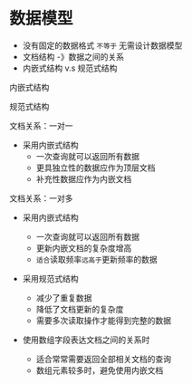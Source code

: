 # 数据模型

* 没有固定的数据格式 `不等于` 无需设计数据模型
* 文档结构 -》数据之间的关系
* 内嵌式结构 v.s 规范式结构

内嵌式结构

规范式结构

文档关系：一对一

* 采用内嵌式结构
  * 一次查询就可以返回所有数据
  * 更具独立性的数据应作为顶层文档
  * 补充性数据应作为内嵌文档

文档关系：一对多

* 采用内嵌式结构
  * 一次查询就可以返回所有数据
  * 更新内嵌文档的复杂度增高
  * `适合`读取频率`远高于`更新频率的数据

* 采用规范式结构
  * 减少了重复数据
  * 降低了文档更新的复杂度
  * 需要多次读取操作才能得到完整的数据

* 使用数组字段表达文档之间的关系时
  * 适合常常需要返回全部相关文档的查询
  * 数组元素较多时，避免使用内嵌文档

